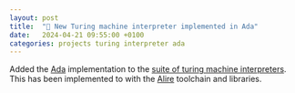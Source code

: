 ```yaml
---
layout: post
title:  "🍎 New Turing machine interpreter implemented in Ada"
date:   2024-04-21 09:55:00 +0100
categories: projects turing interpreter ada
---
```

Added the [Ada](https://github.com/sanelli/turing/tree/main/ada) implementation to the [suite of turing machine interpreters](https://github.com/sanelli/turing).
This has been implemented to with the [Alire](https://alire.ada.dev) toolchain and libraries.
